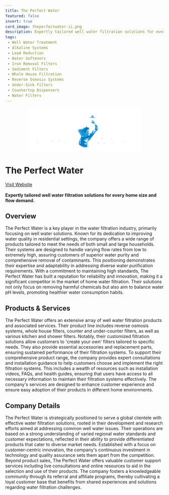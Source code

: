 ```yaml
---
title: The Perfect Water
featured: false
invert: true
card_image: theperfectwater-ii.png
description: Expertly tailored well water filtration solutions for every home size and flow demand.
tags: 
 - Well Water Treatment
 - Alkaline Systems
 - Lead Reduction
 - Water Softeners
 - Iron Removal Filters
 - Sediment Filters
 - Whole House Filtration
 - Reverse Osmosis Systems
 - Under-Sink Filters
 - Countertop Dispensers
 - Water Filters
---
```


<div align="center">
<a href="https://www.theperfectwater.com/well-water-filters?srsltid=AfmBOooHC6XaYxryS84ZnW_dEcV7ZMW6DHlp5cTGxhcDP969yqEAhYXR">
<img src="theperfectwater-ii.png" alt="Logo" style="min-width: 200px; max-width: 600px; height: auto;" class="invert">
</a>
</div>

# The Perfect Water
<a href="https://www.theperfectwater.com/well-water-filters?srsltid=AfmBOooHC6XaYxryS84ZnW_dEcV7ZMW6DHlp5cTGxhcDP969yqEAhYXR">Visit Website</a>
<br>
<br>
**Expertly tailored well water filtration solutions for every home size and flow demand.**

## Overview
The Perfect Water is a key player in the water filtration industry, primarily focusing on well water solutions. Known for its dedication to improving water quality in residential settings, the company offers a wide range of products tailored to meet the needs of both small and large households. Their systems are designed to handle varying flow rates from low to extremely high, assuring customers of superior water purity and comprehensive removal of contaminants. This positioning demonstrates their expertise and adaptability in addressing diverse water purification requirements. With a commitment to maintaining high standards, The Perfect Water has built a reputation for reliability and innovation, making it a significant competitor in the market of home water filtration. Their solutions not only focus on removing harmful chemicals but also aim to balance water pH levels, promoting healthier water consumption habits.
## Products & Services 
The Perfect Water offers an extensive array of well water filtration products and associated services. Their product line includes reverse osmosis systems, whole house filters, counter and under-counter filters, as well as various kitchen and shower filters. Notably, their customized filtration solutions allow customers to 'create your own' filters tailored to specific needs. They also provide essential accessories and replacement parts, ensuring sustained performance of their filtration systems. To support their comprehensive product range, the company provides expert consultations and installation guidance to help customers choose and implement the right filtration systems. This includes a wealth of resources such as installation videos, FAQs, and health guides, ensuring that users have access to all necessary information to maintain their filtration systems effectively. The company's services are designed to enhance customer experience and ensure easy adoption of their products in different home environments.
## Company Details 
The Perfect Water is strategically positioned to serve a global clientele with effective water filtration solutions, rooted in their development and research efforts aimed at addressing common well water issues. Their operations are based on a strong understanding of varied regional water standards and customer expectations, reflected in their ability to provide differentiated products that cater to diverse market needs. Established with a focus on customer-centric innovation, the company's continuous investment in technology and quality assurance sets them apart from the competition. Beyond product sales, The Perfect Water offers valuable customer support services including live consultations and online resources to aid in the selection and use of their products. The company fosters a knowledgeable community through its referral and affiliate programs, thereby cultivating a loyal customer base that benefits from shared experiences and solutions regarding water filtration challenges.

